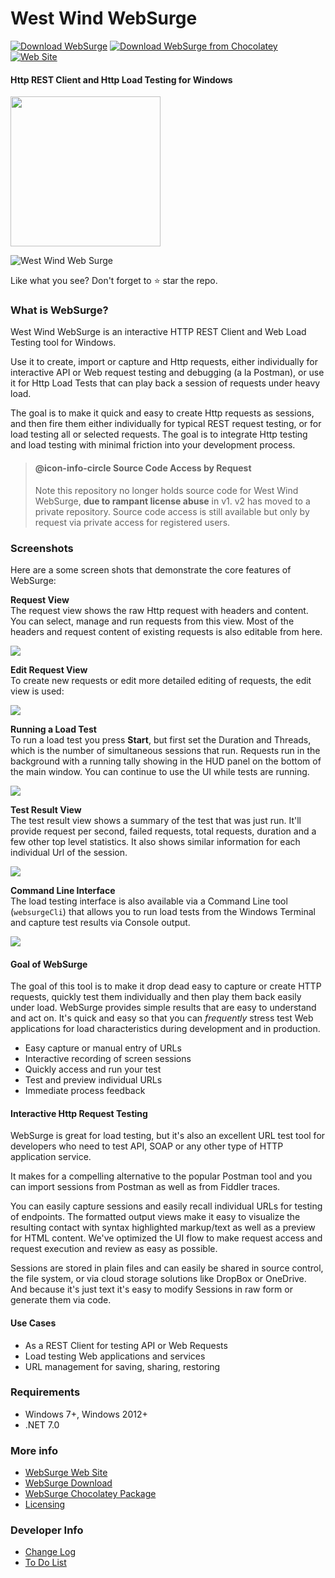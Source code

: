 # West Wind WebSurge
[![Download WebSurge](https://img.shields.io/badge/WebSurge-Installer-blue.svg)](https://websurge.west-wind.com/download)
[![Download WebSurge from Chocolatey](https://img.shields.io/chocolatey/dt/westwindwebsurge.svg)](https://chocolatey.org/packages/WestwindWebSurge)
[![Web Site](https://img.shields.io/badge/WebSurge-WebSite-blue.svg)](https://websurge.west-wind.com)

#### Http REST Client and Http Load Testing for Windows

<img src="WebSurgeLogo.png" height="240"  /> 

![West Wind Web Surge](https://websurge.west-wind.com/Images/Carousel/MainScreenShot.png)

Like what you see? Don't forget to :star: star the repo.

### What is WebSurge?
West Wind WebSurge is an interactive HTTP REST Client and Web Load Testing tool for Windows. 

Use it to create, import or capture and Http requests, either individually for interactive API or Web request testing and debugging (a la Postman), or use it for Http Load Tests that can play back a session of requests under heavy load.

The goal is to make it quick and easy to create Http requests as sessions, and then fire them either  individually for typical REST request testing, or for load testing all or selected requests. The goal is to integrate Http testing and load testing with minimal friction into your development process.

> #### @icon-info-circle Source Code Access by Request
> Note this repository no longer holds source code for West Wind WebSurge, **due to rampant license abuse** in v1. v2 has moved to a private repository. Source code access is still available but only by request via private access for registered users.

### Screenshots
Here are a some screen shots that demonstrate the core features of WebSurge:

**Request View**  
The request view shows the raw Http request with headers and content. You can select, manage and run requests from this view. Most of the headers and request content of existing requests is also editable from here.

![](Assets/ScreenShots/RequestScreen.png)

**Edit Request View**  
To create new requests or edit more detailed editing of requests, the edit view is used:

![](Assets/ScreenShots/EditRequest.png)

**Running a Load Test**  
To run a load test you press **Start**, but first set the Duration and Threads, which is the number of simultaneous sessions that run. Requests run in the background with a running tally showing in the HUD panel on the bottom of the main window. You can continue to use the UI while tests are running.

![](Assets/ScreenShots/ActiveLoadSession.png)

**Test Result View**  
The test result view shows a summary of the test that was just run. It'll provide request per second, failed requests, total requests, duration and a few other top level statistics. It also shows similar information for each individual Url of the session. 

![](Assets/ScreenShots/SessionResults.png)

**Command Line Interface**  
The load testing interface is also available via a Command Line tool (`websurgeCli`) that allows you to run load tests from the Windows Terminal and capture test results via Console output.

![](Assets/ScreenShots/WebSurgeCli.png)


#### Goal of WebSurge
The goal of this tool is to make it drop dead easy to capture or create HTTP requests, quickly test them individually and then play them back easily under load. WebSurge provides simple results that are easy to understand and act on. It's quick and easy so that you can *frequently* stress test Web applications for load characteristics during development and in production.

* Easy capture or manual entry of URLs
* Interactive recording of screen sessions
* Quickly access and run your test
* Test and preview individual URLs 
* Immediate process feedback

#### Interactive Http Request Testing
WebSurge is great for load testing, but it's also an excellent URL test tool for developers who need to test API, SOAP or any other type of HTTP application service. 

It makes for a compelling alternative to the popular Postman tool and you can import sessions from Postman as well as from Fiddler traces.

You can easily capture sessions and easily recall individual URLs for testing of endpoints. The formatted output views make it easy to visualize the resulting contact with syntax highlighted markup/text as well as a preview for HTML content. We've optimized the UI flow to make request access and request execution and review as easy as possible. 

Sessions are stored in plain files and can easily be shared in source control, the file system, or via cloud storage solutions like DropBox or OneDrive. And because it's just text it's easy to modify Sessions in raw form or generate them via code.

#### Use Cases

* As a REST Client for testing API or Web Requests
* Load testing Web applications and services
* URL management for saving, sharing, restoring

### Requirements

* Windows 7+, Windows 2012+
* .NET 7.0 

### More info

* [WebSurge Web Site](https://websurge.west-wind.com/)
* [WebSurge Download](https://websurge.west-wind.com/download)
* [WebSurge Chocolatey Package](https://chocolatey.org/packages/WestwindWebSurge)
* [Licensing](http://west-wind.com/websurge/purchase#license)

### Developer Info

* [Change Log](ChangeLog.md)
* [To Do List](ToDo.md)